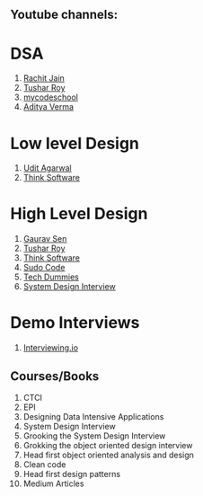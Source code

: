 ## Youtube channels:

# DSA

1. [Rachit Jain](https://www.youtube.com/channel/UC9fDC_eBh9e_bogw87DbGKQ)
2. [Tushar Roy](https://www.youtube.com/channel/UCZLJf_R2sWyUtXSKiKlyvAw)
3. [mycodeschool](https://www.youtube.com/playlist?list=PL2_aWCzGMAwI3W_JlcBbtYTwiQSsOTa6P)
4. [Aditya Verma](https://www.youtube.com/channel/UC5WO7o71wvxMxEtLRkPhiQQ)

# Low level Design

1. [Udit Agarwal](https://www.youtube.com/user/UDIT19911)
2. [Think Software](https://www.youtube.com/c/ThinkSoftware/featured)

# High Level Design

1. [Gaurav Sen](https://www.youtube.com/channel/UCRPMAqdtSgd0Ipeef7iFsKw)
2. [Tushar Roy](https://www.youtube.com/channel/UCZLJf_R2sWyUtXSKiKlyvAw)
3. [Think Software](https://www.youtube.com/c/ThinkSoftware/featured)
4. [Sudo Code](https://www.youtube.com/channel/UCMrRRZxUAXRzjai0SSoFgdw)
5. [Tech Dummies](https://www.youtube.com/channel/UCn1XnDWhsLS5URXTi5wtFTA)
6. [System Design Interview](https://www.youtube.com/channel/UC9vLsnF6QPYuH51njmIooCQ)

# Demo Interviews

1. [Interviewing.io](https://www.youtube.com/channel/UCNc-Wa_ZNBAGzFkYbAHw9eg)

## Courses/Books

1. CTCI
2. EPI
3. Designing Data Intensive Applications
4. System Design Interview
5. Grooking the System Design Interview
6. Grokking the object oriented design interview
7. Head first object oriented analysis and design
8. Clean code
9. Head first design patterns
10. Medium Articles
